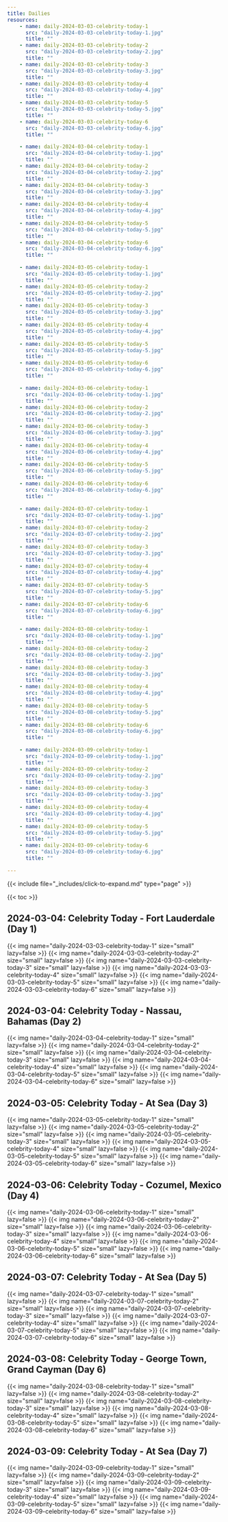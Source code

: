 ```yaml
---
title: Dailies
resources:
    - name: daily-2024-03-03-celebrity-today-1
      src: "daily-2024-03-03-celebrity-today-1.jpg"
      title: ""
    - name: daily-2024-03-03-celebrity-today-2
      src: "daily-2024-03-03-celebrity-today-2.jpg"
      title: ""
    - name: daily-2024-03-03-celebrity-today-3
      src: "daily-2024-03-03-celebrity-today-3.jpg"
      title: ""
    - name: daily-2024-03-03-celebrity-today-4
      src: "daily-2024-03-03-celebrity-today-4.jpg"
      title: ""
    - name: daily-2024-03-03-celebrity-today-5
      src: "daily-2024-03-03-celebrity-today-5.jpg"
      title: ""
    - name: daily-2024-03-03-celebrity-today-6
      src: "daily-2024-03-03-celebrity-today-6.jpg"
      title: ""

    - name: daily-2024-03-04-celebrity-today-1
      src: "daily-2024-03-04-celebrity-today-1.jpg"
      title: ""
    - name: daily-2024-03-04-celebrity-today-2
      src: "daily-2024-03-04-celebrity-today-2.jpg"
      title: ""
    - name: daily-2024-03-04-celebrity-today-3
      src: "daily-2024-03-04-celebrity-today-3.jpg"
      title: ""
    - name: daily-2024-03-04-celebrity-today-4
      src: "daily-2024-03-04-celebrity-today-4.jpg"
      title: ""
    - name: daily-2024-03-04-celebrity-today-5
      src: "daily-2024-03-04-celebrity-today-5.jpg"
      title: ""
    - name: daily-2024-03-04-celebrity-today-6
      src: "daily-2024-03-04-celebrity-today-6.jpg"
      title: ""

    - name: daily-2024-03-05-celebrity-today-1
      src: "daily-2024-03-05-celebrity-today-1.jpg"
      title: ""
    - name: daily-2024-03-05-celebrity-today-2
      src: "daily-2024-03-05-celebrity-today-2.jpg"
      title: ""
    - name: daily-2024-03-05-celebrity-today-3
      src: "daily-2024-03-05-celebrity-today-3.jpg"
      title: ""
    - name: daily-2024-03-05-celebrity-today-4
      src: "daily-2024-03-05-celebrity-today-4.jpg"
      title: ""
    - name: daily-2024-03-05-celebrity-today-5
      src: "daily-2024-03-05-celebrity-today-5.jpg"
      title: ""
    - name: daily-2024-03-05-celebrity-today-6
      src: "daily-2024-03-05-celebrity-today-6.jpg"
      title: ""

    - name: daily-2024-03-06-celebrity-today-1
      src: "daily-2024-03-06-celebrity-today-1.jpg"
      title: ""
    - name: daily-2024-03-06-celebrity-today-2
      src: "daily-2024-03-06-celebrity-today-2.jpg"
      title: ""
    - name: daily-2024-03-06-celebrity-today-3
      src: "daily-2024-03-06-celebrity-today-3.jpg"
      title: ""
    - name: daily-2024-03-06-celebrity-today-4
      src: "daily-2024-03-06-celebrity-today-4.jpg"
      title: ""
    - name: daily-2024-03-06-celebrity-today-5
      src: "daily-2024-03-06-celebrity-today-5.jpg"
      title: ""
    - name: daily-2024-03-06-celebrity-today-6
      src: "daily-2024-03-06-celebrity-today-6.jpg"
      title: ""

    - name: daily-2024-03-07-celebrity-today-1
      src: "daily-2024-03-07-celebrity-today-1.jpg"
      title: ""
    - name: daily-2024-03-07-celebrity-today-2
      src: "daily-2024-03-07-celebrity-today-2.jpg"
      title: ""
    - name: daily-2024-03-07-celebrity-today-3
      src: "daily-2024-03-07-celebrity-today-3.jpg"
      title: ""
    - name: daily-2024-03-07-celebrity-today-4
      src: "daily-2024-03-07-celebrity-today-4.jpg"
      title: ""
    - name: daily-2024-03-07-celebrity-today-5
      src: "daily-2024-03-07-celebrity-today-5.jpg"
      title: ""
    - name: daily-2024-03-07-celebrity-today-6
      src: "daily-2024-03-07-celebrity-today-6.jpg"
      title: ""

    - name: daily-2024-03-08-celebrity-today-1
      src: "daily-2024-03-08-celebrity-today-1.jpg"
      title: ""
    - name: daily-2024-03-08-celebrity-today-2
      src: "daily-2024-03-08-celebrity-today-2.jpg"
      title: ""
    - name: daily-2024-03-08-celebrity-today-3
      src: "daily-2024-03-08-celebrity-today-3.jpg"
      title: ""
    - name: daily-2024-03-08-celebrity-today-4
      src: "daily-2024-03-08-celebrity-today-4.jpg"
      title: ""
    - name: daily-2024-03-08-celebrity-today-5
      src: "daily-2024-03-08-celebrity-today-5.jpg"
      title: ""
    - name: daily-2024-03-08-celebrity-today-6
      src: "daily-2024-03-08-celebrity-today-6.jpg"
      title: ""

    - name: daily-2024-03-09-celebrity-today-1
      src: "daily-2024-03-09-celebrity-today-1.jpg"
      title: ""
    - name: daily-2024-03-09-celebrity-today-2
      src: "daily-2024-03-09-celebrity-today-2.jpg"
      title: ""
    - name: daily-2024-03-09-celebrity-today-3
      src: "daily-2024-03-09-celebrity-today-3.jpg"
      title: ""
    - name: daily-2024-03-09-celebrity-today-4
      src: "daily-2024-03-09-celebrity-today-4.jpg"
      title: ""
    - name: daily-2024-03-09-celebrity-today-5
      src: "daily-2024-03-09-celebrity-today-5.jpg"
      title: ""
    - name: daily-2024-03-09-celebrity-today-6
      src: "daily-2024-03-09-celebrity-today-6.jpg"
      title: ""

---
```


{{< include file="_includes/click-to-expand.md" type="page" >}}

{{< toc >}}

## 2024-03-04: Celebrity Today - Fort Lauderdale (Day 1)

{{< img name="daily-2024-03-03-celebrity-today-1" size="small" lazy=false >}}
{{< img name="daily-2024-03-03-celebrity-today-2" size="small" lazy=false >}}
{{< img name="daily-2024-03-03-celebrity-today-3" size="small" lazy=false >}}
{{< img name="daily-2024-03-03-celebrity-today-4" size="small" lazy=false >}}
{{< img name="daily-2024-03-03-celebrity-today-5" size="small" lazy=false >}}
{{< img name="daily-2024-03-03-celebrity-today-6" size="small" lazy=false >}}

## 2024-03-04: Celebrity Today - Nassau, Bahamas (Day 2)

{{< img name="daily-2024-03-04-celebrity-today-1" size="small" lazy=false >}}
{{< img name="daily-2024-03-04-celebrity-today-2" size="small" lazy=false >}}
{{< img name="daily-2024-03-04-celebrity-today-3" size="small" lazy=false >}}
{{< img name="daily-2024-03-04-celebrity-today-4" size="small" lazy=false >}}
{{< img name="daily-2024-03-04-celebrity-today-5" size="small" lazy=false >}}
{{< img name="daily-2024-03-04-celebrity-today-6" size="small" lazy=false >}}

## 2024-03-05: Celebrity Today - At Sea (Day 3)

{{< img name="daily-2024-03-05-celebrity-today-1" size="small" lazy=false >}}
{{< img name="daily-2024-03-05-celebrity-today-2" size="small" lazy=false >}}
{{< img name="daily-2024-03-05-celebrity-today-3" size="small" lazy=false >}}
{{< img name="daily-2024-03-05-celebrity-today-4" size="small" lazy=false >}}
{{< img name="daily-2024-03-05-celebrity-today-5" size="small" lazy=false >}}
{{< img name="daily-2024-03-05-celebrity-today-6" size="small" lazy=false >}}

## 2024-03-06: Celebrity Today - Cozumel, Mexico (Day 4)

{{< img name="daily-2024-03-06-celebrity-today-1" size="small" lazy=false >}}
{{< img name="daily-2024-03-06-celebrity-today-2" size="small" lazy=false >}}
{{< img name="daily-2024-03-06-celebrity-today-3" size="small" lazy=false >}}
{{< img name="daily-2024-03-06-celebrity-today-4" size="small" lazy=false >}}
{{< img name="daily-2024-03-06-celebrity-today-5" size="small" lazy=false >}}
{{< img name="daily-2024-03-06-celebrity-today-6" size="small" lazy=false >}}

## 2024-03-07: Celebrity Today - At Sea (Day 5)

{{< img name="daily-2024-03-07-celebrity-today-1" size="small" lazy=false >}}
{{< img name="daily-2024-03-07-celebrity-today-2" size="small" lazy=false >}}
{{< img name="daily-2024-03-07-celebrity-today-3" size="small" lazy=false >}}
{{< img name="daily-2024-03-07-celebrity-today-4" size="small" lazy=false >}}
{{< img name="daily-2024-03-07-celebrity-today-5" size="small" lazy=false >}}
{{< img name="daily-2024-03-07-celebrity-today-6" size="small" lazy=false >}}

## 2024-03-08: Celebrity Today - George Town, Grand Cayman (Day 6)

{{< img name="daily-2024-03-08-celebrity-today-1" size="small" lazy=false >}}
{{< img name="daily-2024-03-08-celebrity-today-2" size="small" lazy=false >}}
{{< img name="daily-2024-03-08-celebrity-today-3" size="small" lazy=false >}}
{{< img name="daily-2024-03-08-celebrity-today-4" size="small" lazy=false >}}
{{< img name="daily-2024-03-08-celebrity-today-5" size="small" lazy=false >}}
{{< img name="daily-2024-03-08-celebrity-today-6" size="small" lazy=false >}}

## 2024-03-09: Celebrity Today - At Sea (Day 7)

{{< img name="daily-2024-03-09-celebrity-today-1" size="small" lazy=false >}}
{{< img name="daily-2024-03-09-celebrity-today-2" size="small" lazy=false >}}
{{< img name="daily-2024-03-09-celebrity-today-3" size="small" lazy=false >}}
{{< img name="daily-2024-03-09-celebrity-today-4" size="small" lazy=false >}}
{{< img name="daily-2024-03-09-celebrity-today-5" size="small" lazy=false >}}
{{< img name="daily-2024-03-09-celebrity-today-6" size="small" lazy=false >}}
